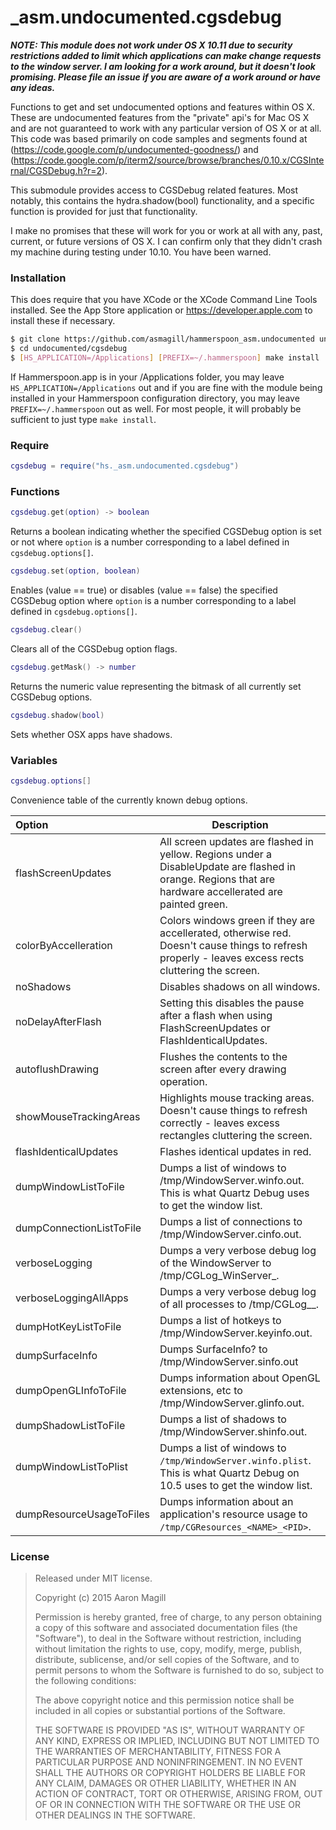 _asm.undocumented.cgsdebug
==========================

***NOTE: This module does not work under OS X 10.11 due to security restrictions added to limit which applications can make change requests to the window server.  I am looking for a work around, but it doesn't look promising.  Please file an issue if you are aware of a work around or have any ideas.***

Functions to get and set undocumented options and features within OS X.  These are undocumented features from the "private" api's for Mac OS X and are not guaranteed to work with any particular version of OS X or at all.  This code was based primarily on code samples and segments found at (https://code.google.com/p/undocumented-goodness/) and (https://code.google.com/p/iterm2/source/browse/branches/0.10.x/CGSInternal/CGSDebug.h?r=2).

This submodule provides access to CGSDebug related features.  Most notably, this contains the hydra.shadow(bool) functionality, and a specific function is provided for just that functionality.

I make no promises that these will work for you or work at all with any, past, current, or future versions of OS X.  I can confirm only that they didn't crash my machine during testing under 10.10. You have been warned.

### Installation

This does require that you have XCode or the XCode Command Line Tools installed.  See the App Store application or https://developer.apple.com to install these if necessary.

~~~bash
$ git clone https://github.com/asmagill/hammerspoon_asm.undocumented undocumented
$ cd undocumented/cgsdebug
$ [HS_APPLICATION=/Applications] [PREFIX=~/.hammerspoon] make install
~~~

If Hammerspoon.app is in your /Applications folder, you may leave `HS_APPLICATION=/Applications` out and if you are fine with the module being installed in your Hammerspoon configuration directory, you may leave `PREFIX=~/.hammerspoon` out as well.  For most people, it will probably be sufficient to just type `make install`.

### Require

~~~lua
cgsdebug = require("hs._asm.undocumented.cgsdebug")
~~~

### Functions

~~~lua
cgsdebug.get(option) -> boolean
~~~
Returns a boolean indicating whether the specified CGSDebug option is set or not where `option` is a number corresponding to a label defined in `cgsdebug.options[]`.

~~~lua
cgsdebug.set(option, boolean)
~~~
Enables (value == true) or disables (value == false) the specified CGSDebug option where `option` is a number corresponding to a label defined in `cgsdebug.options[]`.

~~~lua
cgsdebug.clear()
~~~
Clears all of the CGSDebug option flags.

~~~lua
cgsdebug.getMask() -> number
~~~
Returns the numeric value representing the bitmask of all currently set CGSDebug options.

~~~lua
cgsdebug.shadow(bool)
~~~
Sets whether OSX apps have shadows.

### Variables

~~~lua
cgsdebug.options[]
~~~
Convenience table of the currently known debug options.

| Option                   | Description |
|:-------------------------|-------------|
| flashScreenUpdates       | All screen updates are flashed in yellow. Regions under a DisableUpdate are flashed in orange. Regions that are hardware accellerated are painted green. |
| colorByAccelleration     | Colors windows green if they are accellerated, otherwise red. Doesn't cause things to refresh properly - leaves excess rects cluttering the screen. |
| noShadows                | Disables shadows on all windows. |
| noDelayAfterFlash        | Setting this disables the pause after a flash when using FlashScreenUpdates or FlashIdenticalUpdates. |
| autoflushDrawing         | Flushes the contents to the screen after every drawing operation. |
| showMouseTrackingAreas   | Highlights mouse tracking areas. Doesn't cause things to refresh correctly - leaves excess rectangles cluttering the screen. |
| flashIdenticalUpdates    | Flashes identical updates in red. |
| dumpWindowListToFile     | Dumps a list of windows to /tmp/WindowServer.winfo.out. This is what Quartz Debug uses to get the window list. |
| dumpConnectionListToFile | Dumps a list of connections to /tmp/WindowServer.cinfo.out. |
| verboseLogging           | Dumps a very verbose debug log of the WindowServer to /tmp/CGLog_WinServer_<PID>. |
| verboseLoggingAllApps    | Dumps a very verbose debug log of all processes to /tmp/CGLog_<NAME>_<PID>. |
| dumpHotKeyListToFile     | Dumps a list of hotkeys to /tmp/WindowServer.keyinfo.out. |
| dumpSurfaceInfo          | Dumps SurfaceInfo? to /tmp/WindowServer.sinfo.out |
| dumpOpenGLInfoToFile     | Dumps information about OpenGL extensions, etc to /tmp/WindowServer.glinfo.out. |
| dumpShadowListToFile     | Dumps a list of shadows to /tmp/WindowServer.shinfo.out. |
| dumpWindowListToPlist    | Dumps a list of windows to `/tmp/WindowServer.winfo.plist`. This is what Quartz Debug on 10.5 uses to get the window list. |
| dumpResourceUsageToFiles | Dumps information about an application's resource usage to `/tmp/CGResources_<NAME>_<PID>`. |

### License

> Released under MIT license.
>
> Copyright (c) 2015 Aaron Magill
>
> Permission is hereby granted, free of charge, to any person obtaining a copy of this software and associated documentation files (the "Software"), to deal in the Software without restriction, including without limitation the rights to use, copy, modify, merge, publish, distribute, sublicense, and/or sell copies of the Software, and to permit persons to whom the Software is furnished to do so, subject to the following conditions:
>
> The above copyright notice and this permission notice shall be included in all copies or substantial portions of the Software.
>
> THE SOFTWARE IS PROVIDED "AS IS", WITHOUT WARRANTY OF ANY KIND, EXPRESS OR IMPLIED, INCLUDING BUT NOT LIMITED TO THE WARRANTIES OF MERCHANTABILITY, FITNESS FOR A PARTICULAR PURPOSE AND NONINFRINGEMENT. IN NO EVENT SHALL THE AUTHORS OR COPYRIGHT HOLDERS BE LIABLE FOR ANY CLAIM, DAMAGES OR OTHER LIABILITY, WHETHER IN AN ACTION OF CONTRACT, TORT OR OTHERWISE, ARISING FROM, OUT OF OR IN CONNECTION WITH THE SOFTWARE OR THE USE OR OTHER DEALINGS IN THE SOFTWARE.
